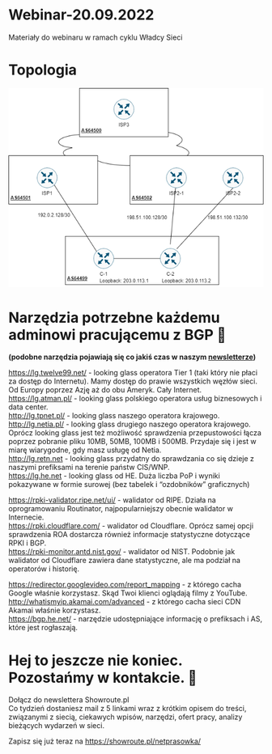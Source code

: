# Webinar-20.09.2022
Materiały do webinaru w ramach cyklu Władcy Sieci

# Topologia

![Topologia](Lab.png)







# Narzędzia potrzebne każdemu adminowi pracującemu z BGP 🧰
__(podobne narzędzia pojawiają się co jakiś czas w naszym [newsletterze](https://showroute.pl/netprasowka))__

https://lg.twelve99.net/ - looking glass operatora Tier 1 (taki który nie płaci za dostęp do Internetu). Mamy dostęp do prawie wszystkich węzłów sieci. Od Europy poprzez Azję aż do obu Ameryk. Cały Internet.<br />
https://lg.atman.pl/ - looking glass polskiego operatora usług biznesowych i data center.<br />
http://lg.tpnet.pl/ - looking glass naszego operatora krajowego.<br />
http://lg.netia.pl/ - looking glass drugiego naszego operatora krajowego. Oprócz looking glass jest też możliwość sprawdzenia przepustowości łącza poprzez pobranie pliku 10MB, 50MB, 100MB i 500MB. Przydaje się i jest w miarę wiarygodne, gdy masz usługę od Netia.<br />
http://lg.retn.net - looking glass przydatny do sprawdzania co się dzieje z naszymi prefiksami na terenie państw CIS/WNP.<br />
https://lg.he.net - looking glass od HE. Duża liczba PoP i wyniki pokazywane w formie surowej (bez tabelek i “ozdobników” graficznych)<br />


https://rpki-validator.ripe.net/ui/ - walidator od RIPE. Działa na oprogramowaniu Routinator, najpopularniejszy obecnie walidator w Internecie.<br />
https://rpki.cloudflare.com/ - walidator od Cloudflare. Oprócz samej opcji sprawdzenia ROA dostarcza również informacje statystyczne dotyczące RPKI i BGP.<br />
https://rpki-monitor.antd.nist.gov/ - walidator od NIST. Podobnie jak walidator od Cloudflare zawiera dane statystyczne, ale ma podział na operatorów i historię.<br />

https://redirector.googlevideo.com/report_mapping - z którego cacha Google właśnie korzystasz. Skąd Twoi klienci oglądają filmy z YouTube. <br />
http://whatismyip.akamai.com/advanced - z którego cacha sieci CDN Akamai właśnie korzystasz. <br />
https://bgp.he.net/ - narzędzie udostępniające informację o prefiksach i AS, które jest rogłaszają.<br />


# Hej to jeszcze nie koniec. Pozostańmy w kontakcie.  👋

Dołącz do newslettera Showroute.pl<br />
Co tydzień dostaniesz mail z 5 linkami wraz z krótkim opisem do treści, związanymi z siecią, ciekawych wpisów, narzędzi, ofert pracy, analizy bieżących wydarzeń w sieci.  

Zapisz się już teraz na https://showroute.pl/netprasowka/
